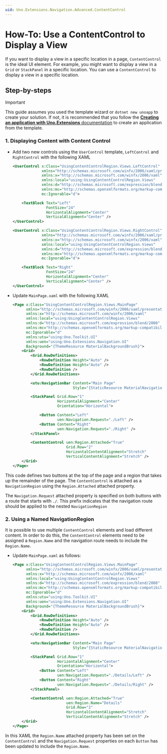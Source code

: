 ```yaml
---
uid: Uno.Extensions.Navigation.Advanced.ContentControl
---
```

# How-To: Use a ContentControl to Display a View

If you want to display a view in a specific location in a page, `ContentControl` is the ideal UI element. For example, you might want to display a view in a `Grid` or `StackPanel` in a specific location. You can use a `ContentControl` to display a view in a specific location.

## Step-by-steps

> [!IMPORTANT]
> This guide assumes you used the template wizard or `dotnet new unoapp` to create your solution. If not, it is recommended that you follow the [**Creating an application with Uno.Extensions** documentation](xref:Uno.Extensions.HowToGettingStarted) to create an application from the template.

### 1. Displaying Content with Content Control

- Add two new controls using the `UserControl` template, `LeftControl` and `RightControl` with the following XAML

    ```xml
    <UserControl x:Class="UsingContentControlRegion.Views.LeftControl"
                 xmlns="http://schemas.microsoft.com/winfx/2006/xaml/presentation"
                 xmlns:x="http://schemas.microsoft.com/winfx/2006/xaml"
                 xmlns:local="using:UsingContentControlRegion.Views"
                 xmlns:d="http://schemas.microsoft.com/expression/blend/2008"
                 xmlns:mc="http://schemas.openxmlformats.org/markup-compatibility/2006"
                 mc:Ignorable="d">

        <TextBlock Text="Left"
                   FontSize="24"
                   HorizontalAlignment="Center"
                   VerticalAlignment="Center" />
    </UserControl>

    <UserControl x:Class="UsingContentControlRegion.Views.RightControl"
                 xmlns="http://schemas.microsoft.com/winfx/2006/xaml/presentation"
                 xmlns:x="http://schemas.microsoft.com/winfx/2006/xaml"
                 xmlns:local="using:UsingContentControlRegion.Views"
                 xmlns:d="http://schemas.microsoft.com/expression/blend/2008"
                 xmlns:mc="http://schemas.openxmlformats.org/markup-compatibility/2006"
                 mc:Ignorable="d">

        <TextBlock Text="Right"
                   FontSize="24"
                   HorizontalAlignment="Center"
                   VerticalAlignment="Center" />
    </UserControl>
    ```

- Update `MainPage.xaml` with the following XAML

    ```xml
    <Page x:Class="UsingContentControlRegion.Views.MainPage"
          xmlns="http://schemas.microsoft.com/winfx/2006/xaml/presentation"
          xmlns:x="http://schemas.microsoft.com/winfx/2006/xaml"
          xmlns:local="using:UsingContentControlRegion.Views"
          xmlns:d="http://schemas.microsoft.com/expression/blend/2008"
          xmlns:mc="http://schemas.openxmlformats.org/markup-compatibility/2006"
          mc:Ignorable="d"
          xmlns:utu="using:Uno.Toolkit.UI"
          xmlns:uen="using:Uno.Extensions.Navigation.UI"
          Background="{ThemeResource MaterialBackgroundBrush}">
        <Grid>
            <Grid.RowDefinitions>
                <RowDefinition Height="Auto" />
                <RowDefinition Height="Auto" />
                <RowDefinition />
            </Grid.RowDefinitions>

            <utu:NavigationBar Content="Main Page"
                               Style="{StaticResource MaterialNavigationBarStyle}" />

            <StackPanel Grid.Row="1"
                        HorizontalAlignment="Center"
                        Orientation="Horizontal">

                <Button Content="Left"
                        uen:Navigation.Request="./Left" />
                <Button Content="Right"
                        uen:Navigation.Request="./Right" />
            </StackPanel>

            <ContentControl uen:Region.Attached="True"
                            Grid.Row="2"
                            HorizontalContentAlignment="Stretch"
                            VerticalContentAlignment="Stretch" />
        </Grid>
    </Page>
    ```

This code defines two buttons at the top of the page and a region that takes up the remainder of the page. The `ContentControl` is attached as a `NavigationRegion` using the `Region.Attached` attached property.

The `Navigation.Request` attached property is specified on both buttons with a route that starts with `./`. This prefix indicates that the navigation route should be applied to the nested `NavigationRegion`

### 2. Using a Named NavigationRegion

It is possible to use multiple `ContentControl` elements and load different content. In order to do this, the `ContentControl` elements need to be assigned a `Region.Name` and the navigation route needs to include the `Region.Name`.

- Update `MainPage.xaml` as follows:

    ```xml
    <Page x:Class="UsingContentControlRegion.Views.MainPage"
          xmlns="http://schemas.microsoft.com/winfx/2006/xaml/presentation"
          xmlns:x="http://schemas.microsoft.com/winfx/2006/xaml"
          xmlns:local="using:UsingContentControlRegion.Views"
          xmlns:d="http://schemas.microsoft.com/expression/blend/2008"
          xmlns:mc="http://schemas.openxmlformats.org/markup-compatibility/2006"
          mc:Ignorable="d"
          xmlns:utu="using:Uno.Toolkit.UI"
          xmlns:uen="using:Uno.Extensions.Navigation.UI"
          Background="{ThemeResource MaterialBackgroundBrush}">
        <Grid>
            <Grid.RowDefinitions>
                <RowDefinition Height="Auto" />
                <RowDefinition Height="Auto" />
                <RowDefinition />
            </Grid.RowDefinitions>

            <utu:NavigationBar Content="Main Page"
                               Style="{StaticResource MaterialNavigationBarStyle}" />

            <StackPanel Grid.Row="1"
                        HorizontalAlignment="Center"
                        Orientation="Horizontal">
                <Button Content="Left"
                        uen:Navigation.Request="./Details/Left" />
                <Button Content="Right"
                        uen:Navigation.Request="./Details/Right" />
            </StackPanel>

            <ContentControl uen:Region.Attached="True"
                            uen:Region.Name="Details"
                            Grid.Row="2"
                            HorizontalContentAlignment="Stretch"
                            VerticalContentAlignment="Stretch" />
        </Grid>
    </Page>
    ```

In this XAML the `Region.Name` attached property has been set on the `ContentControl` and the `Navigation.Request` properties on each `Button` has been updated to include the `Region.Name`.
